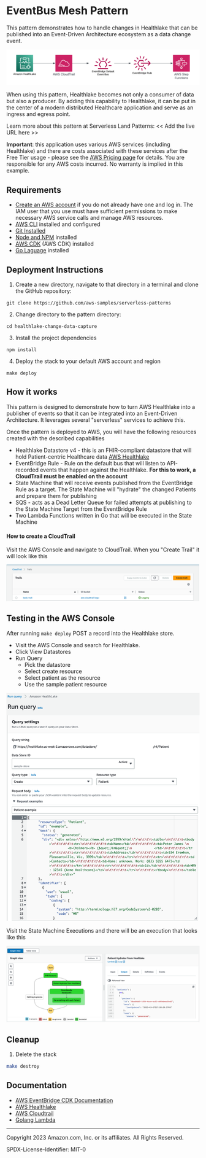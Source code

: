# EventBus Mesh Pattern

This pattern demonstrates how to handle changes in Healthlake that can be published into an Event-Driven Architecture ecosystem as a data change event.

![Diagram](./Healthlake_CDC.png)

When using this pattern, Healthlake becomes not only a consumer of data but also a producer. By adding this capability to Healthlake, it can be put in the center of a modern distributed Healthcare application and serve as an ingress and egress point.

Learn more about this pattern at Serverless Land Patterns: << Add the live URL here >>

**Important**: this application uses various AWS services (including Healthlake) and there are costs associated with these services after the Free Tier usage - please see the [AWS Pricing page](https://aws.amazon.com/pricing/) for details. You are responsible for any AWS costs incurred. No warranty is implied in this example.

## Requirements

-   [Create an AWS account](https://portal.aws.amazon.com/gp/aws/developer/registration/index.html) if you do not already have one and log in. The IAM user that you use must have sufficient permissions to make necessary AWS service calls and manage AWS resources.
-   [AWS CLI](https://docs.aws.amazon.com/cli/latest/userguide/install-cliv2.html) installed and configured
-   [Git Installed](https://git-scm.com/book/en/v2/Getting-Started-Installing-Git)
-   [Node and NPM](https://nodejs.org/en/download/) installed
-   [AWS CDK](https://docs.aws.amazon.com/cdk/v2/guide/getting_started.html) (AWS CDK) installed
-   [Go Laguage](https://go.dev/doc/install) installed

## Deployment Instructions

1. Create a new directory, navigate to that directory in a terminal and clone the GitHub repository:

```
git clone https://github.com/aws-samples/serverless-patterns
```

2. Change directory to the pattern directory:

```
cd healthlake-change-data-capture
```

3. Install the project dependencies

```
npm install
```

4. Deploy the stack to your default AWS account and region

```
make deploy
```

## How it works

This pattern is designed to demonstrate how to turn AWS Healthlake into a publisher of events so that it can be integrated into an Event-Driven Architecture. It leverages several "serverless" services to achieve this.

Once the pattern is deployed to AWS, you will have the following resources created with the described capabilities

-   Healthlake Datastore v4 - this is an FHIR-compliant datastore that will hold Patient-centric Healthcare data [AWS Healthlake](https://aws.amazon.com/healthlake/)
-   EventBridge Rule - Rule on the default bus that will listen to API-recorded events that happen against the Healthlake. **For this to work, a CloudTrail must be enabled on the account**
-   State Machine that will receive events published from the EventBridge Rule as a target. The State Machine will "hydrate" the changed Patients and prepare them for publishing
-   SQS - acts as a Dead Letter Queue for failed attempts at publishing to the State Machine Target from the EventBridge Rule
-   Two Lambda Functions written in Go that will be executed in the State Machine

#### How to create a CloudTrail

Visit the AWS Console and navigate to CloudTrail. When you "Create Trail" it will look like this

![Create Trail](./trail.png)

## Testing in the AWS Console

After running `make deploy` POST a record into the Healthlake store.

-   Visit the AWS Console and search for Healthlake.
-   Click View Datastores
-   Run Query
    -   Pick the datastore
    -   Select create resource
    -   Select patient as the resource
    -   Use the sample patient resource

![Patient Create](./put_record.png)

Visit the State Machine Executions and there will be an execution that looks like this

![State Machine](./state_execution.png)

## Cleanup

1. Delete the stack

```bash
make destroy
```

## Documentation

-   [AWS EventBridge CDK Documentation](https://docs.aws.amazon.com/cdk/api/v2/docs/aws-cdk-lib.aws_events-readme.html)
-   [AWS Healthlake](https://aws.amazon.com/healthlake/)
-   [AWS Cloudtrail](https://aws.amazon.com/cloudtrail/)
-   [Golang Lambda](https://docs.aws.amazon.com/lambda/latest/dg/golang-handler.html)

---

Copyright 2023 Amazon.com, Inc. or its affiliates. All Rights Reserved.

SPDX-License-Identifier: MIT-0
